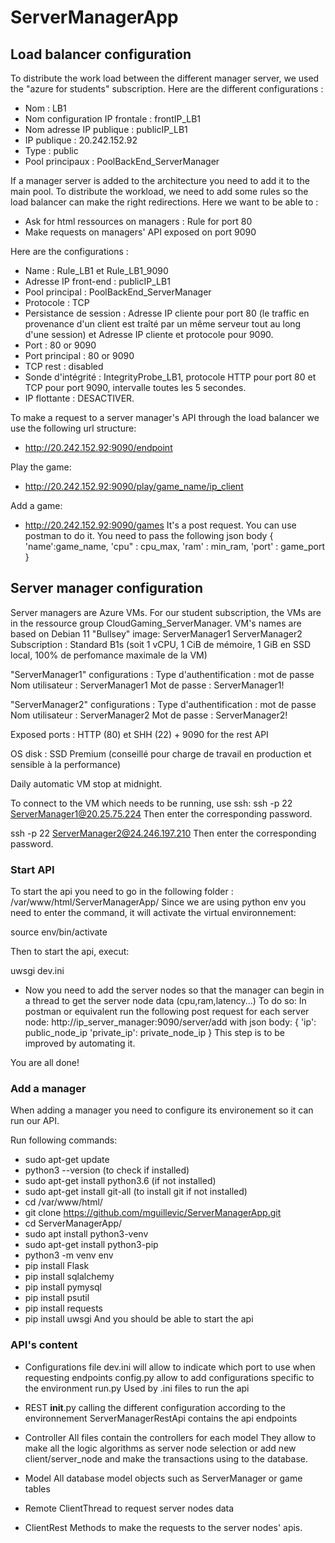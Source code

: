 # ServerManagerApp

## Load balancer configuration
To distribute the work load between the different manager server, we used  the "azure for students" subscription.
Here are the different configurations : 
- Nom : LB1
- Nom configuration IP frontale : frontIP_LB1
- Nom adresse IP publique : publicIP_LB1
- IP publique : 20.242.152.92
- Type : public
- Pool principaux : PoolBackEnd_ServerManager

If a manager server is added to the architecture you need to add it to the main pool.
To distribute the workload, we need to add some rules so the load balancer can make the right redirections.
Here we want to be able to :
- Ask for html ressources on managers : Rule for port 80
- Make requests on managers' API exposed on port 9090

Here are the configurations : 
- Name : Rule_LB1 et Rule_LB1_9090
- Adresse IP front-end : publicIP_LB1
- Pool principal : PoolBackEnd_ServerManager
- Protocole : TCP
- Persistance de session : Adresse IP cliente pour port 80 (le traffic en provenance d'un client est traîté par un même serveur tout au long d'une session) et Adresse IP cliente et protocole pour 9090.
- Port : 80 or 9090
- Port principal : 80 or 9090
- TCP rest : disabled
- Sonde d'intégrité : IntegrityProbe_LB1, protocole HTTP pour port 80 et TCP pour port 9090, intervalle toutes les 5 secondes.
- IP flottante : DESACTIVER.

To make a request to a server manager's API through the load balancer we use the following url structure:
- http://20.242.152.92:9090/endpoint

Play the game:
- http://20.242.152.92:9090/play/game_name/ip_client

Add a game: 
- http://20.242.152.92:9090/games
It's a post request. You can use postman to do it.
You need to pass the following json body
{
  'name':game_name,
  'cpu" : cpu_max,
  'ram' : min_ram,
  'port' : game_port
}


## Server manager configuration
Server managers are Azure VMs. For our student subscription, the VMs are in the ressource group CloudGaming_ServerManager.
VM's names are based on Debian 11 "Bullsey" image:
ServerManager1
ServerManager2
Subscription : Standard B1s (soit 1 vCPU, 1 CiB de mémoire, 1 GiB en SSD local, 100% de perfomance maximale de la VM)

"ServerManager1" configurations :
Type d'authentification : mot de passe
Nom utilisateur : ServerManager1
Mot de passe : ServerManager1!

"ServerManager2" configurations :
Type d'authentification : mot de passe
Nom utilisateur : ServerManager2
Mot de passe : ServerManager2!

Exposed ports : HTTP (80) et SHH (22) + 9090 for the rest API

OS disk : SSD Premium (conseillé pour charge de travail en production et sensible à la performance)

Daily automatic VM stop at midnight.

To connect to the VM which needs to be running, use ssh:
ssh -p 22 ServerManager1@20.25.75.224
Then enter the corresponding password.

ssh -p 22 ServerManager2@24.246.197.210
Then enter the corresponding password.

### Start API
To start the api you need to go in the following folder : /var/www/html/ServerManagerApp/
Since we are using python env you need to enter the command, it will activate the virtual environnement: 

source env/bin/activate

Then to start the api, execut:

uwsgi dev.ini

- Now you need to add the server nodes so that the manager can begin in a thread to get the server node data (cpu,ram,latency...)
To do so:
In postman or equivalent run the following post request for each server node:
http://ip_server_manager:9090/server/add
with json body:
{
  'ip': public_node_ip
  'private_ip': private_node_ip
}
This step is to be improved by automating it.

You are all done!

### Add a manager
When adding a manager you need to configure its environement so it can run our API.

Run following commands:

- sudo apt-get update
- python3 --version (to check if installed)
- sudo apt-get install python3.6 (if not installed)
- sudo apt-get install git-all (to install git if not installed)
- cd /var/www/html/
- git clone https://github.com/mguillevic/ServerManagerApp.git
- cd ServerManagerApp/
- sudo apt install python3-venv
- sudo apt-get install python3-pip
- python3 -m venv env
- pip install Flask
- pip install sqlalchemy
- pip install pymysql
- pip install psutil
- pip install requests
- pip install uwsgi
And you should be able to start the api

### API's content
 - Configurations file
 dev.ini will allow to indicate which port to use when requesting endpoints
 config.py allow to add configurations specific to the environment
 run.py Used by .ini files to run the api
 
 - REST
 __init__.py calling the different configuration according to the environnement
 ServerManagerRestApi contains the api endpoints
 
 - Controller
 All files contain the controllers for each model
 They allow to make all the logic algorithms as server node selection or add new client/server_node and make the transactions using to the database.
 
 - Model
 All database model objects such as ServerManager or game tables
 
 - Remote
 ClientThread to request server nodes data
 
 - ClientRest
 Methods to make the requests to the server nodes' apis.

 










